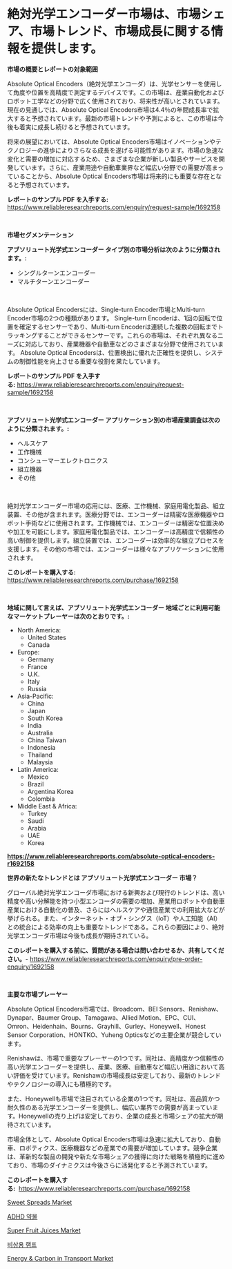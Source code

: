 <p><h1>絶対光学エンコーダー市場は、市場シェア、市場トレンド、市場成長に関する情報を提供します。</h1></p><p><strong>市場の概要とレポートの対象範囲</strong></p>
<p><p>Absolute Optical Encoders（絶対光学エンコーダ）は、光学センサーを使用して角度や位置を高精度で測定するデバイスです。この市場は、産業自動化およびロボット工学などの分野で広く使用されており、将来性が高いとされています。現在の見通しでは、Absolute Optical Encoders市場は4.4％の年間成長率で拡大すると予想されています。最新の市場トレンドや予測によると、この市場は今後も着実に成長し続けると予想されています。</p><p>将来の展望においては、Absolute Optical Encoders市場はイノベーションやテクノロジーの進歩によりさらなる成長を遂げる可能性があります。市場の急速な変化と需要の増加に対応するため、さまざまな企業が新しい製品やサービスを開発しています。さらに、産業用途や自動車業界など幅広い分野での需要が高まっていることから、Absolute Optical Encoders市場は将来的にも重要な存在となると予想されています。</p></p>
<p><strong>レポートのサンプル PDF を入手する:</strong> <a href="https://www.reliableresearchreports.com/enquiry/request-sample/1692158">https://www.reliableresearchreports.com/enquiry/request-sample/1692158</a></p>
<p>&nbsp;</p>
<p><strong>市場セグメンテーション</strong></p>
<p><strong>アブソリュート光学式エンコーダー タイプ別の市場分析は次のように分類されます。:</strong></p>
<p><ul><li>シングルターンエンコーダー</li><li>マルチターンエンコーダー</li></ul></p>
<p>&nbsp;</p>
<p><p>Absolute Optical Encodersには、Single-turn Encoder市場とMulti-turn Encoder市場の2つの種類があります。 Single-turn Encoderは、1回の回転で位置を確定するセンサーであり、Multi-turn Encoderは連続した複数の回転までトラッキングすることができるセンサーです。これらの市場は、それぞれ異なるニーズに対応しており、産業機器や自動車などのさまざまな分野で使用されています。 Absolute Optical Encodersは、位置検出に優れた正確性を提供し、システムの制御性能を向上させる重要な役割を果たしています。</p></p>
<p><strong>レポートのサンプル PDF を入手する:</strong>&nbsp;<a href="https://www.reliableresearchreports.com/enquiry/request-sample/1692158">https://www.reliableresearchreports.com/enquiry/request-sample/1692158</a></p>
<p>&nbsp;</p>
<p><strong> アブソリュート光学式エンコーダー アプリケーション別の市場産業調査は次のように分類されます。:</strong></p>
<p><ul><li>ヘルスケア</li><li>工作機械</li><li>コンシューマーエレクトロニクス</li><li>組立機器</li><li>その他</li></ul></p>
<p>&nbsp;</p>
<p><p>絶対光学エンコーダー市場の応用には、医療、工作機械、家庭用電化製品、組立装置、その他が含まれます。医療分野では、エンコーダーは精密な医療機器やロボット手術などに使用されます。工作機械では、エンコーダーは精密な位置決めや加工を可能にします。家庭用電化製品では、エンコーダーは高精度で信頼性の高い制御を提供します。組立装置では、エンコーダーは効率的な組立プロセスを支援します。その他の市場では、エンコーダーは様々なアプリケーションに使用されます。</p></p>
<p><strong>このレポートを購入する:</strong>&nbsp; <a href="https://www.reliableresearchreports.com/purchase/1692158">https://www.reliableresearchreports.com/purchase/1692158</a></p>
<p>&nbsp;</p>
<p><strong>地域に関して言えば、アブソリュート光学式エンコーダー 地域ごとに利用可能なマーケットプレーヤーは次のとおりです。:</strong></p>
<p><ul>
    <li>
        North America:
        <ul>
            <li>United States</li>
            <li>Canada</li>
        </ul>
    </li>
    <li>
        Europe:
        <ul>
            <li>Germany</li>
            <li>France</li>
            <li>U.K.</li>
            <li>Italy</li>
            <li>Russia</li>
        </ul>
    </li>
    <li>
        Asia-Pacific:
        <ul>
            <li>China</li>
            <li>Japan</li>
            <li>South Korea</li>
            <li>India</li>
            <li>Australia</li>
            <li>China Taiwan</li>
            <li>Indonesia</li>
            <li>Thailand</li>
            <li>Malaysia</li>
        </ul>
    </li>
    <li>
        Latin America:
        <ul>
            <li>Mexico</li>
            <li>Brazil</li>
            <li>Argentina Korea</li>
            <li>Colombia</li>
        </ul>
    </li>
    <li>
        Middle East & Africa:
        <ul>
            <li>Turkey</li>
            <li>Saudi</li>
            <li>Arabia</li>
            <li>UAE</li>
            <li>Korea</li>
        </ul>
    </li>
    </ul></p>
<p><strong><a href="https://www.reliableresearchreports.com/absolute-optical-encoders-r1692158">https://www.reliableresearchreports.com/absolute-optical-encoders-r1692158</a></strong>&nbsp;</p>
<p><strong>世界の新たなトレンドとは アブソリュート光学式エンコーダー 市場？</strong></p>
<p><p>グローバル絶対光学エンコーダ市場における新興および現行のトレンドは、高い精度や高い分解能を持つ小型エンコーダの需要の増加、産業用ロボットや自動車産業における自動化の普及、さらにはヘルスケアや通信産業での利用拡大などが挙げられる。また、インターネット・オブ・シングス（IoT）や人工知能（AI）との統合による効率の向上も重要なトレンドである。これらの要因により、絶対光学エンコーダ市場は今後も成長が期待されている。</p></p>
<p><strong>このレポートを購入する前に、質問がある場合は問い合わせるか、共有してください。</strong>- <a href="https://www.reliableresearchreports.com/enquiry/pre-order-enquiry/1692158">https://www.reliableresearchreports.com/enquiry/pre-order-enquiry/1692158</a></p>
<p>&nbsp;</p>
<p><strong>主要な市場プレーヤー</strong></p>
<p><p>Absolute Optical Encoders市場では、Broadcom、BEI Sensors、Renishaw、Dynapar、Baumer Group、Tamagawa、Allied Motion、EPC、CUI、Omron、Heidenhain、Bourns、Grayhill、Gurley、Honeywell、Honest Sensor Corporation、HONTKO、Yuheng Opticsなどの主要企業が競合しています。</p><p>Renishawは、市場で重要なプレーヤーの1つです。同社は、高精度かつ信頼性の高い光学エンコーダーを提供し、産業、医療、自動車など幅広い用途において高い評価を受けています。Renishawの市場成長は安定しており、最新のトレンドやテクノロジーの導入にも積極的です。</p><p>また、Honeywellも市場で注目されている企業の1つです。同社は、高品質かつ耐久性のある光学エンコーダーを提供し、幅広い業界での需要が高まっています。Honeywellの売り上げは安定しており、企業の成長と市場シェアの拡大が期待されています。</p><p>市場全体として、Absolute Optical Encoders市場は急速に拡大しており、自動車、ロボティクス、医療機器などの産業での需要が増加しています。競争企業は、革新的な製品の開発や新たな市場シェアの獲得に向けた戦略を積極的に進めており、市場のダイナミクスは今後さらに活発化すると予測されています。</p></p>
<p><strong>このレポートを購入する:</strong>&nbsp;&nbsp;<a href="https://www.reliableresearchreports.com/purchase/1692158">https://www.reliableresearchreports.com/purchase/1692158</a></p>
<p><p><a href="https://github.com/Whitneyboyettebo9kiw7yr13/Market-Research-Report-List-2/blob/main/sweet-spreads-market.md">Sweet Spreads Market</a></p><p><a href="https://medium.com/@jodyomenick905/%EC%A3%BC%EC%9D%98%EB%A0%A5%EA%B2%B0%ED%95%8D-%EA%B3%BC%EC%9E%89%ED%96%89%EB%8F%99%EC%9E%A5%EC%95%A0-adhd-%EC%95%BD%EB%AC%BC-%EC%8B%9C%EC%9E%A5-%EA%B7%9C%EB%AA%A8-cagr-%EC%B6%94%EC%84%B8-2024-2030-76739bf576d5">ADHD 약물</a></p><p><a href="https://github.com/sonuprakash1/Market-Research-Report-List-2/blob/main/super-fruit-juices-market.md">Super Fruit Juices Market</a></p><p><a href="https://medium.com/@jomosley1999/%EB%B9%84%EC%83%81-%EB%9E%A8%ED%94%84-%EC%8B%9C%EC%9E%A5-%EA%B7%9C%EB%AA%A8%EB%8A%94-%EC%84%B8%EA%B3%84-%EC%82%B0%EC%97%85%EC%97%90%EC%84%9C-%EA%B0%80%EC%9E%A5-%EC%A2%8B%EC%9D%80-%EB%A7%88%EC%BC%80%ED%8C%85-%EC%B1%84%EB%84%90%EC%9D%84-%EB%B3%B4%EC%97%AC%EC%A4%8D%EB%8B%88%EB%8B%A4-eeeb5f58d3f5">비상용 램프</a></p><p><a href="https://issuu.com/reportprime-2/docs/energy-carbon-in-transport-market-size-2030.pptx">Energy & Carbon in Transport Market</a></p></p>